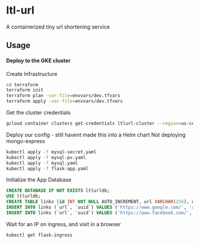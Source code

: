 # ltl-url
A containerized tiny url shortening service

## Usage

#### Deploy to the GKE cluster

Create Infrastructure
```bash
cd terraform
terraform init
terraform plan -var-file=envvars/dev.tfvars
terraform apply -var-file=envvars/dev.tfvars
```

Get the cluster credentials
```bash
gcloud container clusters get-credentials ltlurl-cluster --region=us-central1-b
```

Deploy our config - still havent made this into a Helm chart
Not deploying mongo-express
```bash
kubectl apply -f mysql-secret.yaml
kubectl apply -f mysql-pv.yaml
kubectl apply -f mysql.yaml
kubectl apply -f flask-app.yaml
```

Initialize the App Database
```sql
CREATE DATABASE IF NOT EXISTS ltlurldb;
USE ltlurldb;
CREATE TABLE links (id INT NOT NULL AUTO_INCREMENT, url VARCHAR(256), uuid VARCHAR(6), PRIMARY KEY (id));
INSERT INTO links (`url`, `uuid`) VALUES ('https://www.google.com/', 'abcdef');
INSERT INTO links (`url`, `uuid`) VALUES ('https://www.facebook.com/', 'qwerty');
```

Wait for an IP on ingress, and visit in a browser
```bash
kubectl get flask-ingress
```



